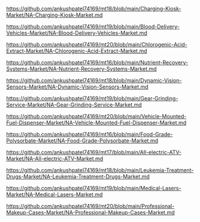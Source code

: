 <p><a href="https://github.com/ankushpatel74169/mt18/blob/main/Charging-Kiosk-Market/NA-Charging-Kiosk-Market.md">https://github.com/ankushpatel74169/mt18/blob/main/Charging-Kiosk-Market/NA-Charging-Kiosk-Market.md</a></p><p><a href="https://github.com/ankushpatel74169/mt19/blob/main/Blood-Delivery-Vehicles-Market/NA-Blood-Delivery-Vehicles-Market.md">https://github.com/ankushpatel74169/mt19/blob/main/Blood-Delivery-Vehicles-Market/NA-Blood-Delivery-Vehicles-Market.md</a></p><p><a href="https://github.com/ankushpatel74169/mt20/blob/main/Chlorogenic-Acid-Extract-Market/NA-Chlorogenic-Acid-Extract-Market.md">https://github.com/ankushpatel74169/mt20/blob/main/Chlorogenic-Acid-Extract-Market/NA-Chlorogenic-Acid-Extract-Market.md</a></p><p><a href="https://github.com/ankushpatel74169/mt16/blob/main/Nutrient-Recovery-Systems-Market/NA-Nutrient-Recovery-Systems-Market.md">https://github.com/ankushpatel74169/mt16/blob/main/Nutrient-Recovery-Systems-Market/NA-Nutrient-Recovery-Systems-Market.md</a></p><p><a href="https://github.com/ankushpatel74169/mt18/blob/main/Dynamic-Vision-Sensors-Market/NA-Dynamic-Vision-Sensors-Market.md">https://github.com/ankushpatel74169/mt18/blob/main/Dynamic-Vision-Sensors-Market/NA-Dynamic-Vision-Sensors-Market.md</a></p><p><a href="https://github.com/ankushpatel74169/mt19/blob/main/Gear-Grinding-Service-Market/NA-Gear-Grinding-Service-Market.md">https://github.com/ankushpatel74169/mt19/blob/main/Gear-Grinding-Service-Market/NA-Gear-Grinding-Service-Market.md</a></p><p><a href="https://github.com/ankushpatel74169/mt20/blob/main/Vehicle-Mounted-Fuel-Dispenser-Market/NA-Vehicle-Mounted-Fuel-Dispenser-Market.md">https://github.com/ankushpatel74169/mt20/blob/main/Vehicle-Mounted-Fuel-Dispenser-Market/NA-Vehicle-Mounted-Fuel-Dispenser-Market.md</a></p><p><a href="https://github.com/ankushpatel74169/mt16/blob/main/Food-Grade-Polysorbate-Market/NA-Food-Grade-Polysorbate-Market.md">https://github.com/ankushpatel74169/mt16/blob/main/Food-Grade-Polysorbate-Market/NA-Food-Grade-Polysorbate-Market.md</a></p><p><a href="https://github.com/ankushpatel74169/mt17/blob/main/All-electric-ATV-Market/NA-All-electric-ATV-Market.md">https://github.com/ankushpatel74169/mt17/blob/main/All-electric-ATV-Market/NA-All-electric-ATV-Market.md</a></p><p><a href="https://github.com/ankushpatel74169/mt18/blob/main/Leukemia-Treatment-Drugs-Market/NA-Leukemia-Treatment-Drugs-Market.md">https://github.com/ankushpatel74169/mt18/blob/main/Leukemia-Treatment-Drugs-Market/NA-Leukemia-Treatment-Drugs-Market.md</a></p><p><a href="https://github.com/ankushpatel74169/mt19/blob/main/Medical-Lasers-Market/NA-Medical-Lasers-Market.md">https://github.com/ankushpatel74169/mt19/blob/main/Medical-Lasers-Market/NA-Medical-Lasers-Market.md</a></p><p><a href="https://github.com/ankushpatel74169/mt20/blob/main/Professional-Makeup-Cases-Market/NA-Professional-Makeup-Cases-Market.md">https://github.com/ankushpatel74169/mt20/blob/main/Professional-Makeup-Cases-Market/NA-Professional-Makeup-Cases-Market.md</a></p>
